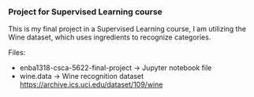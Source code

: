 ### Project for Supervised Learning course

This is my final project in a Supervised Learning course, I am utilizing the Wine dataset, which uses ingredients to recognize categories.

Files: 
- enba1318-csca-5622-final-project ->  Jupyter notebook file
- wine.data -> Wine recognition dataset https://archive.ics.uci.edu/dataset/109/wine

